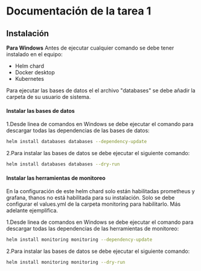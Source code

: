 # **Documentación de la tarea 1**

## **Instalación**

**Para Windows**
Antes de ejecutar cualquier comando se debe tener instalado en el equipo:
* Helm chard
* Docker desktop
* Kubernetes  

Para ejecutar las bases de datos el el archivo "databases" se debe añadir la carpeta de su usuario de sistema.    

#### Instalar las bases de datos
1.Desde linea de comandos en Windows se debe ejecutar el comando para descargar todas las dependencias de las bases de datos:
```sh
helm install databases databases --dependency-update
```  
2.Para instalar las bases de datos se debe ejecutar el siguiente comando:  
```sh
helm install databases databases --dry-run
```  

#### Instalar las herramientas de monitoreo
En la configuración de este helm chard solo están habilitadas prometheus y grafana, thanos no está habilitada para su instalación. Solo se debe configurar el values.yml de la carpeta monitoring para habilitarlo. Más adelante ejemplifica.  

1.Desde linea de comandos en Windows se debe ejecutar el comando para descargar todas las dependencias de las herramientas de monitoreo:
```sh
helm install monitoring monitoring --dependency-update
```  
2.Para instalar las bases de datos se debe ejecutar el siguiente comando:  
```sh
helm install monitoring monitoring --dry-run
```  